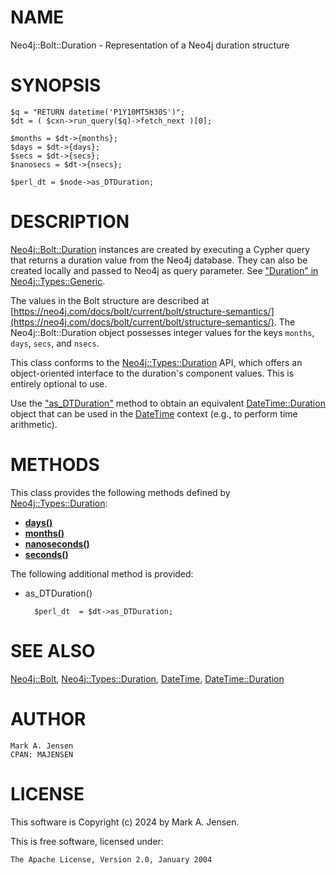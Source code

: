 # NAME

Neo4j::Bolt::Duration - Representation of a Neo4j duration structure

# SYNOPSIS

    $q = "RETURN datetime('P1Y10MT5H30S')";
    $dt = ( $cxn->run_query($q)->fetch_next )[0];

    $months = $dt->{months};
    $days = $dt->{days};
    $secs = $dt->{secs};
    $nanosecs = $dt->{nsecs};

    $perl_dt = $node->as_DTDuration;

# DESCRIPTION

[Neo4j::Bolt::Duration](/lib/Neo4j/Bolt/Duration.md) instances are created by executing
a Cypher query that returns a duration value
from the Neo4j database.
They can also be created locally and passed to Neo4j as
query parameter. See ["Duration" in Neo4j::Types::Generic](https://metacpan.org/pod/Neo4j::Types::Generic#Duration).

The values in the Bolt structure are described at [https://neo4j.com/docs/bolt/current/bolt/structure-semantics/](https://neo4j.com/docs/bolt/current/bolt/structure-semantics/). The Neo4j::Bolt::Duration object possesses integer values
for the keys `months`, `days`, `secs`, and `nsecs`.

This class conforms to the [Neo4j::Types::Duration](https://metacpan.org/pod/Neo4j::Types::Duration) API,
which offers an object-oriented interface to the duration's
component values. This is entirely optional to use.

Use the ["as\_DTDuration"](#as_dtduration) method to obtain an equivalent [DateTime::Duration](https://metacpan.org/pod/DateTime::Duration)
object that can be used in the [DateTime](https://metacpan.org/pod/DateTime) context (e.g., to perform time arithmetic).

# METHODS

This class provides the following methods defined by
[Neo4j::Types::Duration](https://metacpan.org/pod/Neo4j::Types::Duration):

- [**days()**](https://metacpan.org/pod/Neo4j::Types::Duration#days)
- [**months()**](https://metacpan.org/pod/Neo4j::Types::Duration#months)
- [**nanoseconds()**](https://metacpan.org/pod/Neo4j::Types::Duration#nanoseconds)
- [**seconds()**](https://metacpan.org/pod/Neo4j::Types::Duration#seconds)

The following additional method is provided:

- as\_DTDuration()

        $perl_dt  = $dt->as_DTDuration;

# SEE ALSO

[Neo4j::Bolt](/lib/Neo4j/Bolt.md), [Neo4j::Types::Duration](https://metacpan.org/pod/Neo4j::Types::Duration), [DateTime](https://metacpan.org/pod/DateTime), [DateTime::Duration](https://metacpan.org/pod/DateTime::Duration)

# AUTHOR

    Mark A. Jensen
    CPAN: MAJENSEN

# LICENSE

This software is Copyright (c) 2024 by Mark A. Jensen.

This is free software, licensed under:

    The Apache License, Version 2.0, January 2004
